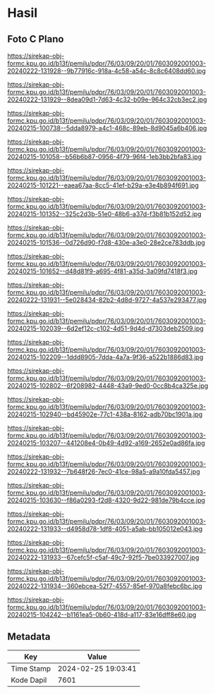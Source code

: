 # Hasil

## Foto C Plano

https://sirekap-obj-formc.kpu.go.id/b13f/pemilu/pdpr/76/03/09/20/01/7603092001003-20240222-131928--9b77916c-918a-4c58-a54c-8c8c6408dd60.jpg

https://sirekap-obj-formc.kpu.go.id/b13f/pemilu/pdpr/76/03/09/20/01/7603092001003-20240222-131929--8dea09d1-7d63-4c32-b09e-964c32cb3ec2.jpg

https://sirekap-obj-formc.kpu.go.id/b13f/pemilu/pdpr/76/03/09/20/01/7603092001003-20240215-100738--5dda8979-a4c1-468c-89eb-8d9045a6b406.jpg

https://sirekap-obj-formc.kpu.go.id/b13f/pemilu/pdpr/76/03/09/20/01/7603092001003-20240215-101058--b56b6b87-0956-4f79-96f4-1eb3bb2bfa83.jpg

https://sirekap-obj-formc.kpu.go.id/b13f/pemilu/pdpr/76/03/09/20/01/7603092001003-20240215-101221--eaea67aa-8cc5-41ef-b29a-e3e4b894f691.jpg

https://sirekap-obj-formc.kpu.go.id/b13f/pemilu/pdpr/76/03/09/20/01/7603092001003-20240215-101352--325c2d3b-51e0-48b6-a37d-f3b81b152d52.jpg

https://sirekap-obj-formc.kpu.go.id/b13f/pemilu/pdpr/76/03/09/20/01/7603092001003-20240215-101536--0d726d90-f7d8-430e-a3e0-28e2ce783ddb.jpg

https://sirekap-obj-formc.kpu.go.id/b13f/pemilu/pdpr/76/03/09/20/01/7603092001003-20240215-101652--d48d81f9-a695-4f81-a35d-3a09fd7418f3.jpg

https://sirekap-obj-formc.kpu.go.id/b13f/pemilu/pdpr/76/03/09/20/01/7603092001003-20240222-131931--5e028434-82b2-4d8d-9727-4a537e293477.jpg

https://sirekap-obj-formc.kpu.go.id/b13f/pemilu/pdpr/76/03/09/20/01/7603092001003-20240215-102039--6d2ef12c-c102-4d51-9d4d-d7303deb2509.jpg

https://sirekap-obj-formc.kpu.go.id/b13f/pemilu/pdpr/76/03/09/20/01/7603092001003-20240215-102209--1ddd8905-7dda-4a7a-9f36-a522b1886d83.jpg

https://sirekap-obj-formc.kpu.go.id/b13f/pemilu/pdpr/76/03/09/20/01/7603092001003-20240215-102802--6f208982-4448-43a9-9ed0-0cc8b4ca325e.jpg

https://sirekap-obj-formc.kpu.go.id/b13f/pemilu/pdpr/76/03/09/20/01/7603092001003-20240215-102940--bd45902e-77c1-438a-8162-adb70bc1901a.jpg

https://sirekap-obj-formc.kpu.go.id/b13f/pemilu/pdpr/76/03/09/20/01/7603092001003-20240215-103207--441208e4-0b49-4d92-a169-2652e0ad86fa.jpg

https://sirekap-obj-formc.kpu.go.id/b13f/pemilu/pdpr/76/03/09/20/01/7603092001003-20240222-131932--7b648f26-7ec0-41ce-98a5-a9a10fda5457.jpg

https://sirekap-obj-formc.kpu.go.id/b13f/pemilu/pdpr/76/03/09/20/01/7603092001003-20240215-103630--f86a0293-f2d8-4320-9d22-981de79b4cce.jpg

https://sirekap-obj-formc.kpu.go.id/b13f/pemilu/pdpr/76/03/09/20/01/7603092001003-20240222-131933--d4958d78-1df8-4051-a5ab-bb105012e043.jpg

https://sirekap-obj-formc.kpu.go.id/b13f/pemilu/pdpr/76/03/09/20/01/7603092001003-20240222-131933--67cefc5f-c5af-49c7-92f5-7be033927007.jpg

https://sirekap-obj-formc.kpu.go.id/b13f/pemilu/pdpr/76/03/09/20/01/7603092001003-20240222-131934--360ebcea-52f7-4557-85ef-970a8febc6bc.jpg

https://sirekap-obj-formc.kpu.go.id/b13f/pemilu/pdpr/76/03/09/20/01/7603092001003-20240215-104242--b1161ea5-0b60-418d-a117-83e16dff8e60.jpg


## Metadata

| Key        | Value               |
| ---------- | ------------------- |
| Time Stamp | 2024-02-25 19:03:41 |
| Kode Dapil | 7601                |



